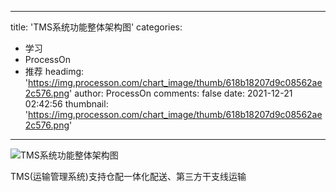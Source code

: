 
---
title: 'TMS系统功能整体架构图'
categories: 
 - 学习
 - ProcessOn
 - 推荐
headimg: 'https://img.processon.com/chart_image/thumb/618b18207d9c08562ae2c576.png'
author: ProcessOn
comments: false
date: 2021-12-21 02:42:56
thumbnail: 'https://img.processon.com/chart_image/thumb/618b18207d9c08562ae2c576.png'
---

<div>   
<img class="thumb" alt="TMS系统功能整体架构图" src="https://img.processon.com/chart_image/thumb/618b18207d9c08562ae2c576.png" referrerpolicy="no-referrer">
<p>TMS(运输管理系统)支持仓配⼀体化配送、第三方干支线运输</p>  
</div>
            